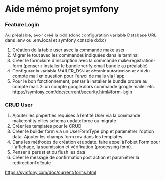 # Aide mémo projet symfony  

### Feature Login  
Au préalable, avoir créé la bdd (donc configuration variable Database URL dans .env ou .env.local et symfony console d:d:c)
1. Création de la table user avec la commande make:user
2. Migrer le tout avec les commandes indiquées dans le terminal
3. Créer le formulaire d'inscription avec la commande make:registration-form (penser à installer le bundle verify email bundle au préalable)
4. Configurer la variable MAILER_DSN et obtenir autorisation et clé du compte mail en question pour l'envoi de mails via l'app
5. Pour le bon fonctionnement, penser à installer le bundle propre au compte mail. Si un compte google alors commande google mailer etc.  
https://symfony.com/doc/current/security.html#form-login  


### CRUD User  
 1. Ajouter les properties requises à l'entité User via la commande make:entity et les schema update force ou migrate
 2. Créer les templates pour le CRUD
 3. Créer le builder form via un UserFormType.php et paramétrer l'option data. Ajouter les champs form row dans les templates
 4. Dans les méthodes de création et update, faire appel à l'objet Form pour l'affichage, la soumission et vérification (processing form).
 5. Penser à persist et ou flush les data 
 6. Créer le message de confirmation post action et paramétrer la redirectionToRoute 

 https://symfony.com/doc/current/forms.html
